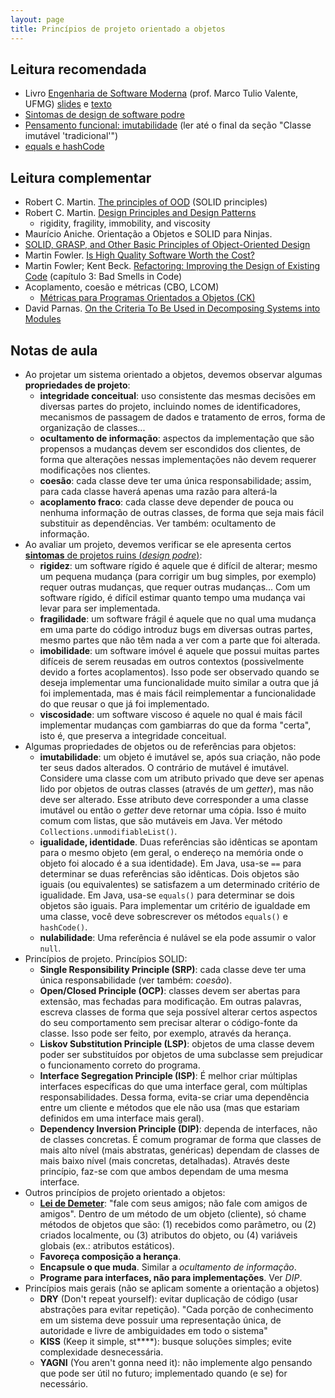 ```yaml
---
layout: page
title: Princípios de projeto orientado a objetos
---
```


## Leitura recomendada

- Livro [Engenharia de Software Moderna](https://engsoftmoderna.info/) (prof. Marco Tulio Valente, UFMG) [slides](https://docs.google.com/presentation/d/1pCz8hpS7ufqmTlLizmbWw54O54l6-twUbMr1ChmdYCw/edit#slide=id.g4ffa9ac22f_0_0) e [texto](https://docs.google.com/document/d/e/2PACX-1vTwzbOdLCUNLQEPBY933dEgJNAHKDNHsJA56dQqRZWqYawBvmg-m-HU66emL8-X6zVxUkA-UPRoz5_B/pub)
- [Sintomas de design de software podre](https://blog.coderockr.com/posts/2015/sintomas-de-design-de-software-podre/)
- [Pensamento funcional: imutabilidade](https://imasters.com.br/back-end/pensamento-funcional-imutabilidade) (ler até o final da seção "Classe imutável 'tradicional'")
- [equals e hashCode](https://blog.algaworks.com/entendendo-o-equals-e-hashcode/)

## Leitura complementar

- Robert C. Martin. [The principles of OOD](http://butunclebob.com/ArticleS.UncleBob.PrinciplesOfOod) (SOLID principles)
- Robert C. Martin. [Design Principles and Design Patterns](http://www.cvc.uab.es/shared/teach/a21291/temes/object_oriented_design/materials_adicionals/principles_and_patterns.pdf)
    - rigidity, fragility, immobility, and viscosity
- Maurício Aniche. Orientação a Objetos e SOLID para Ninjas.
- [SOLID, GRASP, and Other Basic Principles of Object-Oriented Design](https://dzone.com/articles/solid-grasp-and-other-basic-principles-of-object-o)
- Martin Fowler. [Is High Quality Software Worth the Cost?](https://martinfowler.com/articles/is-quality-worth-cost.html)
- Martin Fowler; Kent Beck. [Refactoring: Improving the Design of Existing Code](http://www.laputan.org/pub/patterns/fowler/smells.pdf) (capítulo 3: Bad Smells in Code)
- Acoplamento, coesão e métricas (CBO, LCOM)
    - [Métricas para Programas Orientados a Objetos (CK)](https://homepages.dcc.ufmg.br/~figueiredo/disciplinas/aulas/metricas-ck_v01.pdf)
- David Parnas. [On the Criteria To Be Used in Decomposing Systems into Modules](https://www.win.tue.nl/~wstomv/edu/2ip30/references/criteria_for_modularization.pdf)

## Notas de aula

- Ao projetar um sistema orientado a objetos, devemos observar algumas **propriedades de projeto**:
  - **integridade conceitual**: uso consistente das mesmas decisões em diversas partes do projeto, incluindo nomes de identificadores, mecanismos de passagem de dados e tratamento de erros, forma de organização de classes...
  - **ocultamento de informação**: aspectos da implementação que são propensos a mudanças devem ser escondidos dos clientes, de forma que alterações nessas implementações não devem requerer modificações nos clientes.
  - **coesão**: cada classe deve ter uma única responsabilidade; assim, para cada classe haverá apenas uma razão para alterá-la
  - **acoplamento fraco**: cada classe deve depender de pouca ou nenhuma informação de outras classes, de forma que seja mais fácil substituir as dependências. Ver também: ocultamento de informação.
- Ao avaliar um projeto, devemos verificar se ele apresenta certos [**sintomas** de projetos ruins (*design podre*)](http://www.cvc.uab.es/shared/teach/a21291/temes/object_oriented_design/materials_adicionals/principles_and_patterns.pdf):
  - **rigidez**: um software rígido é aquele que é difícil de alterar; mesmo um pequena mudança (para corrigir um bug simples, por exemplo) requer outras mudanças, que requer outras mudanças... Com um software rígido, é difícil estimar quanto tempo uma mudança vai levar para ser implementada.
  - **fragilidade**: um software frágil é aquele que no qual uma mudança em uma parte do código introduz bugs em diversas outras partes, mesmo partes que não têm nada a ver com a parte que foi alterada.
  - **imobilidade**: um software imóvel é aquele que possui muitas partes difíceis de serem reusadas em outros contextos (possivelmente devido a fortes acoplamentos). Isso pode ser observado quando se deseja implementar uma funcionalidade muito similar a outra que já foi implementada, mas é mais fácil reimplementar a funcionalidade do que reusar o que já foi implementado.
  - **viscosidade**: um software viscoso é aquele no qual é mais fácil implementar mudanças com gambiarras do que da forma "certa", isto é, que preserva a integridade conceitual.
- Algumas propriedades de objetos ou de referências para objetos:
  - **imutabilidade**: um objeto é imutável se, após sua criação, não pode ter seus dados alterados. O contrário de mutável é imutável. Considere uma classe com um atributo privado que deve ser apenas lido por objetos de outras classes (através de um *getter*), mas não deve ser alterado. Esse atributo deve corresponder a uma classe imutável ou então o *getter* deve retornar uma cópia. Isso é muito comum com listas, que são mutáveis em Java. Ver método `Collections.unmodifiableList()`.
  - **igualidade, identidade**. Duas referências são idênticas se apontam para o mesmo objeto (em geral, o endereço na memória onde o objeto foi alocado é a sua identidade). Em Java, usa-se `==` para determinar se duas referências são idênticas. Dois objetos são iguais (ou equivalentes) se satisfazem a um determinado critério de igualidade. Em Java, usa-se `equals()` para determinar se dois objetos são iguais. Para implementar um critério de igualdade em uma classe, você deve sobrescrever os métodos `equals()` e `hashCode()`.
  - **nulabilidade**: Uma referência é nulável se ela pode assumir o valor `null`.
- Princípios de projeto. Princípios SOLID:
  - **Single Responsibility Principle (SRP)**: cada classe deve ter uma única responsabilidade (ver também: *coesão*).
  - **Open/Closed Principle (OCP)**: classes devem ser abertas para extensão, mas fechadas para modificação. Em outras palavras, escreva classes de forma que seja possível alterar certos aspectos do seu comportamento sem precisar alterar o código-fonte da classe. Isso pode ser feito, por exemplo, através da herança.
  - **Liskov Substitution Principle (LSP)**: objetos de uma classe devem poder ser substituídos por objetos de uma subclasse sem prejudicar o funcionamento correto do programa.
  - **Interface Segregation Principle (ISP)**: É melhor criar múltiplas interfaces específicas do que uma interface geral, com múltiplas responsabilidades. Dessa forma, evita-se criar uma dependência entre um cliente e métodos que ele não usa (mas que estariam definidos em uma interface mais geral).
  - **Dependency Inversion Principle (DIP)**: dependa de interfaces, não de classes concretas. É comum programar de forma que classes de mais alto nível (mais abstratas, genéricas) dependam de classes de mais baixo nível (mais concretas, detalhadas). Através deste princípio, faz-se com que ambos dependam de uma mesma interface.
- Outros princípios de projeto orientado a objetos:
  - [**Lei de Demeter**](https://dzone.com/articles/the-genius-of-the-law-of-demeter): "fale com seus amigos; não fale com amigos de amigos". Dentro de um método de um objeto (cliente), só chame métodos de objetos que são: (1) recebidos como parâmetro, ou (2) criados localmente, ou (3) atributos do objeto, ou (4) variáveis globais (ex.: atributos estáticos).
  - **Favoreça composição a herança**.
  - **Encapsule o que muda**. Similar a *ocultamento de informação*.
  - **Programe para interfaces, não para implementações**. Ver *DIP*.
- Princípios mais gerais (não se aplicam somente a orientação a objetos)
  - **DRY** (Don't repeat yourself): evitar duplicação de código (usar abstrações para evitar repetição). "Cada porção de conhecimento em um sistema deve possuir uma representação única, de autoridade e livre de ambiguidades em todo o sistema"
  - **KISS** (Keep it simple, st\*\*\*\*): busque soluções simples; evite complexidade desnecessária.
  - **YAGNI** (You aren't gonna need it): não implemente algo pensando que pode ser útil no futuro; implementado quando (e se) for necessário.

<!-- 

- Propriedades de projeto (integridade conceitual, ocultamento de informação, coesão, acoplamento, EXTENSIBILIDADE)
- Princípios de projeto


- Rigidez, fragilidade, imobilidade, viscosidade
- Ocultamento de informação
- Imutabilidade
  - Disciplinas são imutáveis
- Padrão Strategy
  - Critério para escalonamento depende do curso
- SOLID: Interface Segregation Principle
  - Login => Loggable (tem usuário/senha), ParticipanteDeDisciplina (inclui professor, monitores, alunos)
- (Nullability)
- (Identity, equality, uniqueness)
- Padrão Composite
  - Disciplina tem professor ou conjunto de professores (?)
  - Cálculo de carga horária de disciplina e de carga horária de um conjunto de disciplinas
- Padrão Decorator
- Law of Demeter
  - Universidade => Curso => ComponenteCurricular => Disciplina
  - Ver Eclipse: generate delegate methods
- Template Method
  - Arquivos de saída com cabeçalho, corpo e rodapé
- SOLID: Liskov Substitution Principle
- Padrão Observer
  - Hollywood principle

- SOLID: Single Responsibility Principle
  - Classe para leitura de arquivos
- SOLID: Open/Closed Principle
  - Critério de escalonamento
  - Tipos de disciplina (ACCS)
  - Aproveitamento de carga horária (tipos de atividades)
- SOLID: Dependency Inversion Principle
  - Dois formatos de arquivo de entrada para ler
  - Ou dois formatos de arquivo de saída... (TXT e HTML)

- ACCS pode ser cursada duas vezes

DRY, Encapsulate what changes, composition over inheritance, Programming for Interface not implementation, 

-

https://pt.slideshare.net/makabee/solid-49254559


.......

# Exemplo de ocultamento de informação

class Pessoa {
  String nome;
  int idade;

  int getIdade() {
    return idade;
  }
}

==> 

class Pessoa {
  String nome;
  Date dataNascimento;

  int getIdade() {
    return Math.floor((Date.now() - dataNascimento) / 365);
  }
}

.......

Encapsulamento de Collections. Exemplo do deque de cartas.

.......
 
# Exemplo de coesão

- Falta de coesão: a classe Disciplina lê a disciplina de um arquivo.
- Coesão: Disciplina representa os dados. Para ler, usa-se DisciplinaReader.

..........

# Inversão de dependência

DisciplinaReader deve ser uma interface, implementada por DisciplinaArquivoReader, DisciplinaBDReader...

# Herança vs composição

Stack extends ArrayList?

# LSP

Exemplo: quadrado extends retângulo

 -->
